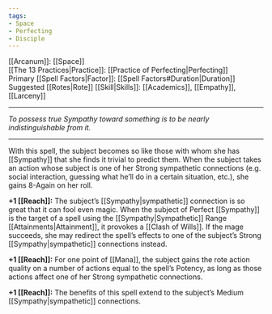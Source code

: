 ```yaml
---
tags:
- Space
- Perfecting
- Disciple
---
```


[[Arcanum]]: [[Space]]\
[[The 13 Practices|Practice]]: [[Practice of Perfecting|Perfecting]]\
Primary [[Spell Factors|Factor]]: [[Spell Factors#Duration|Duration]]\
Suggested [[Rotes|Rote]] [[Skill|Skills]]: [[Academics]], [[Empathy]], [[Larceny]]

---

_To possess true Sympathy toward something is to be nearly indistinguishable from it._

---

With this spell, the subject becomes so like those with whom she has [[Sympathy]] that she finds it trivial to predict them. When the subject takes an action whose subject is one of her Strong sympathetic connections (e.g. social interaction, guessing what he’ll do in a certain situation, etc.), she gains 8-Again on her roll.

**+1 [[Reach]]:** The subject’s [[Sympathy|sympathetic]] connection is so great that it can fool even magic. When the subject of Perfect [[Sympathy]] is the target of a spell using the [[Sympathy|Sympathetic]] Range [[Attainments|Attainment]], it provokes a [[Clash of Wills]]. If the mage succeeds, she may redirect the spell’s effects to one of the subject’s Strong [[Sympathy|sympathetic]] connections instead.

**+1 [[Reach]]:** For one point of [[Mana]], the subject gains the rote action quality on a number of actions equal to the spell’s Potency, as long as those actions affect one of her Strong sympathetic connections.

**+1 [[Reach]]:** The benefits of this spell extend to the subject’s Medium [[Sympathy|sympathetic]] connections.